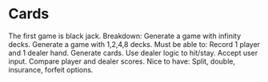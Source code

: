 # Cards
The first game is black jack. Breakdown:
  Generate a game with infinity decks.
  Generate a game with 1,2,4,8 decks.
Must be able to:
  Record 1 player and 1 dealer hand.
  Generate cards.
  Use dealer logic to hit/stay.
  Accept user input.
  Compare player and dealer scores.
Nice to have:
  Split, double, insurance, forfeit options.
